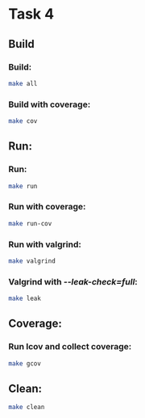 # Task 4

## Build

### Build:

```sh
make all
```

### Build with coverage:

```sh
make cov
```

## Run:

### Run:

```sh
make run
```

### Run with coverage:

```sh
make run-cov
```

### Run with valgrind:

```sh
make valgrind
```

### Valgrind with *--leak-check=full*:

```sh
make leak
```

## Coverage:

### Run lcov and collect coverage:

```sh
make gcov
```

## Clean:

```sh
make clean
```

